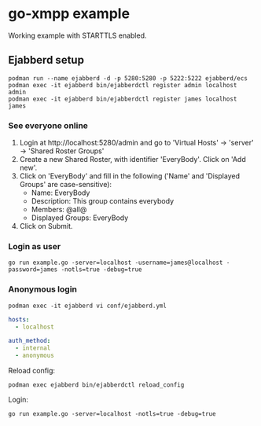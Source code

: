 # go-xmpp example

Working example with STARTTLS enabled.

## Ejabberd setup
```
podman run --name ejabberd -d -p 5280:5280 -p 5222:5222 ejabberd/ecs
podman exec -it ejabberd bin/ejabberdctl register admin localhost admin
podman exec -it ejabberd bin/ejabberdctl register james localhost james
```

### See everyone online
1. Login at http://localhost:5280/admin and go to 'Virtual Hosts' -> 'server' -> 'Shared Roster Groups'
2. Create a new Shared Roster, with identifier 'EveryBody'. Click on 'Add new'.
3. Click on 'EveryBody' and fill in the following ('Name' and 'Displayed Groups' are case-sensitive):
   - Name: EveryBody
   - Description: This group contains everybody
   - Members: @all@
   - Displayed Groups: EveryBody
4. Click on Submit.

### Login as user
```
go run example.go -server=localhost -username=james@localhost -password=james -notls=true -debug=true
```

### Anonymous login 
```
podman exec -it ejabberd vi conf/ejabberd.yml
```
```yml
hosts:
  - localhost

auth_method:
  - internal
  - anonymous
```
Reload config:
```
podman exec ejabberd bin/ejabberdctl reload_config
```
Login:
```
go run example.go -server=localhost -notls=true -debug=true
```
